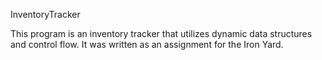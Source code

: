 InventoryTracker

This program is an inventory tracker that utilizes dynamic data structures and control flow. It was written as an assignment for the Iron Yard.
